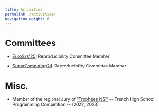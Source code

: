 ```yaml
---
title: Activities
permalink: /activities/
navigation_weight: 6
---
```


# Committees

- [EuroSys'25](https://sysartifacts.github.io/eurosys2025/call): Reproducibility Committee Member

- [SuperComputing24](https://sc24.supercomputing.org/program/papers/reproducibility-initiative/): Reproducibility Committee Member

# Misc.

- Member of the regional Jury of ["Trophées NSI"](https://trophees-nsi.fr/) -- French High School Programming Competition -- (2022, 2023)

